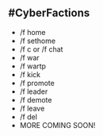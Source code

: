 #CyberFactions
-------
 - /f home
 - /f sethome
 - /f c or /f chat <message>
 - /f war
 - /f wartp
 - /f kick
 - /f promote
 - /f leader
 - /f demote
 - /f leave
 - /f del
 - MORE COMING SOON!